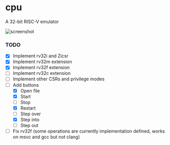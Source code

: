 # cpu
A 32-bit RISC-V emulator

![screenshot](https://github.com/lilweege/cpu/assets/59585724/234ace56-e7f2-4e93-a2f2-8279b0193642)

### TODO
- [x] Implement rv32i and Zicsr
- [x] Implement rv32m extension
- [x] Implement rv32f extension
- [ ] Implement rv32c extension
- [ ] Implement other CSRs and privilege modes
- [ ] Add buttons
    - [x] Open file
    - [x] Start
    - [ ] Stop
    - [x] Restart
    - [ ] Step over
    - [x] Step into
    - [ ] Step out
- [ ] Fix rv32f (some operations are currently implementation defined, works on msvc and gcc but not clang)